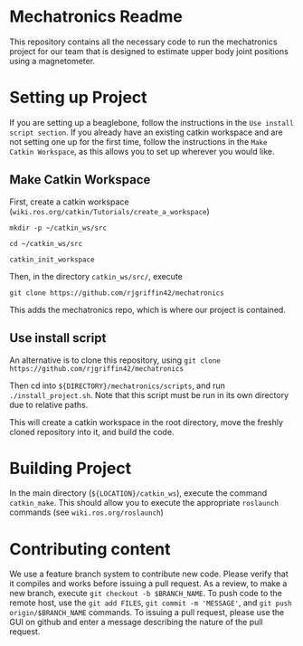# Mechatronics Readme

This repository contains all the necessary code to run the mechatronics project for our team that is designed to estimate upper body joint positions using a magnetometer.

# Setting up Project

If you are setting up a beaglebone, follow the instructions in the `Use install script section`. If you already have an existing catkin workspace and are not setting one up for the first time, follow the instructions in the `Make Catkin Workspace`, as this allows you to set up wherever you would like.

## Make Catkin Workspace 

First, create a catkin workspace (`wiki.ros.org/catkin/Tutorials/create_a_workspace`)

`mkdir -p ~/catkin_ws/src`

`cd ~/catkin_ws/src`

`catkin_init_workspace`


Then, in the directory `catkin_ws/src/`, execute

``git clone https://github.com/rjgriffin42/mechatronics``

This adds the mechatronics repo, which is where our project is  contained.

## Use install script

An alternative is to clone this repository, using
`git clone https://github.com/rjgriffin42/mechatronics`

Then cd into `${DIRECTORY}/mechatronics/scripts`, and run `./install_project.sh`. Note that this script must be run in its own directory due to relative paths.

This will create a catkin workspace in the root directory, move the freshly cloned repository into it, and build the code.

# Building Project

In the main directory (`${LOCATION}/catkin_ws`), execute the command `catkin_make`. This should allow you to execute the appropriate `roslaunch` commands (see `wiki.ros.org/roslaunch`)

# Contributing content

We use a feature branch system to contribute new code. Please verify that it compiles and works before issuing a pull request. As a review, to make a new branch, execute `git checkout -b $BRANCH_NAME`. To push code to the remote host, use the `git add FILES`, `git commit -m 'MESSAGE'`, and `git push origin/$BRANCH_NAME` commands. To issuing a pull request, please use the GUI on github and enter a message describing the nature of the pull request.
